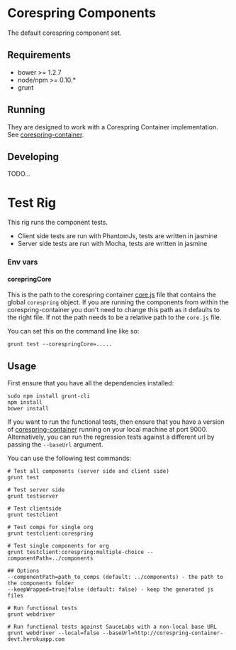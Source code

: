 # Corespring Components

The default corespring component set.

## Requirements

* bower >= 1.2.7
* node/npm >= 0.10.*
* grunt

## Running

They are designed to work with a Corespring Container implementation.
See [corespring-container](https://github.com/corespring/corespring-container).


## Developing

TODO...

# Test Rig

This rig runs the component tests.

* Client side tests are run with PhantomJs, tests are written in jasmine
* Server side tests are run with Mocha, tests are written in jasmine

### Env vars

#### corepringCore
This is the path to the corespring container [core.js](https://github.com/corespring/corespring-container/blob/master/modules/container-client/src/main/resources/container-client/js/corespring/core.js) file that contains the global `corespring` object. If you are running the components from within the corespring-container you don't need to change this path as it defaults to the right file. If not the path needs to be a relative path to the `core.js` file.

You can set this on the command line like so: 

    grunt test --corespringCore=.....

## Usage

First ensure that you have all the dependencies installed:
    
    sudo npm install grunt-cli
    npm install
    bower install


If you want to run the functional tests, then ensure that you have a version of
[corespring-container](https://github.com/corespring/corespring-container) running on your local machine at port 9000.
Alternatively, you can run the regression tests against a different url by passing the `--baseUrl` argument.
    
You can use the following test commands:

    # Test all components (server side and client side)
    grunt test

    # Test server side
    grunt testserver

    # Test clientside
    grunt testclient

    # Test comps for single org
    grunt testclient:corespring

    # Test single components for org
    grunt testclient:corespring:multiple-choice --componentPath=../components

    ## Options
    --componentPath=path_to_comps (default: ../components) - the path to the components folder
    --keepWrapped=true|false (default: false) - keep the generated js files

    # Run functional tests
    grunt webdriver

    # Run functional tests against SauceLabs with a non-local base URL
    grunt webdriver --local=false --baseUrl=http://corespring-container-devt.herokuapp.com
